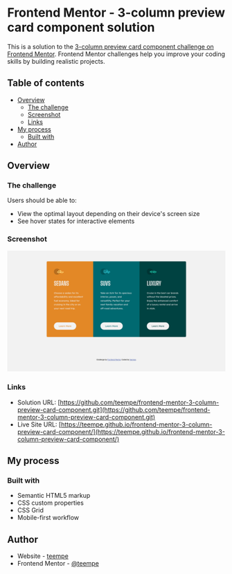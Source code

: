 # Frontend Mentor - 3-column preview card component solution

This is a solution to the [3-column preview card component challenge on Frontend Mentor](https://www.frontendmentor.io/challenges/3column-preview-card-component-pH92eAR2-). Frontend Mentor challenges help you improve your coding skills by building realistic projects. 

## Table of contents

- [Overview](#overview)
  - [The challenge](#the-challenge)
  - [Screenshot](#screenshot)
  - [Links](#links)
- [My process](#my-process)
  - [Built with](#built-with)
- [Author](#author)

## Overview

### The challenge

Users should be able to:

- View the optimal layout depending on their device's screen size
- See hover states for interactive elements

### Screenshot

![](./screenshot.png)

### Links

- Solution URL: [https://github.com/teempe/frontend-mentor-3-column-preview-card-component.git](https://github.com/teempe/frontend-mentor-3-column-preview-card-component.git)
- Live Site URL: [https://teempe.github.io/frontend-mentor-3-column-preview-card-component/](https://teempe.github.io/frontend-mentor-3-column-preview-card-component/)

## My process

### Built with

- Semantic HTML5 markup
- CSS custom properties
- CSS Grid
- Mobile-first workflow

## Author

- Website - [teempe](https://github.com/teempe)
- Frontend Mentor - [@teempe](https://www.frontendmentor.io/profile/teempe)
